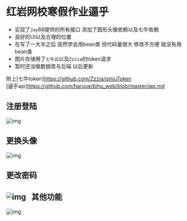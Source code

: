 红岩网校寒假作业逼乎
====

* 实现了`Jay`68提供的所有接口 添加了圆形头像依赖以及七牛依赖<br>
* 良好的UI以及合理的位置<br>
* 在写了一大半之后 突然学会用bean类 但代码量很大 修改不方便 就没有用bean类<br>
* 图片存储用了`七牛云`以及`Zzzia`的token请求<br>
* 暂时还没做数据库与后端 以后更新


附上[七牛token]https://github.com/Zzzia/qiniuToken<br>
[逼乎api]https://github.com/haruue/bihu_web/blob/master/api.md


注册登陆<br>
-----
![img](https://github.com/fengxinyao1/BiHu/tree/master/app/picture/注册登陆.gif)
  
更换头像<br>
-----
![img](https://github.com/fengxinyao1/BiHu/tree/master/app/picture/更改头像.gif)
 
  
更改密码<br>
-----
![img](https://github.com/fengxinyao1/BiHu/tree/master/app/picture/更改密码.gif)
  
其他功能<br>
-----
![img](https://github.com/fengxinyao1/BiHu/tree/master/app/picture/其他.gif)
  
  
  
